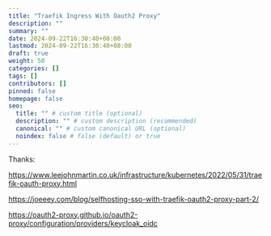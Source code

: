 ```yaml
---
title: "Traefik Ingress With Oauth2 Proxy"
description: ""
summary: ""
date: 2024-09-22T16:30:40+08:00
lastmod: 2024-09-22T16:30:40+08:00
draft: true
weight: 50
categories: []
tags: []
contributors: []
pinned: false
homepage: false
seo:
  title: "" # custom title (optional)
  description: "" # custom description (recommended)
  canonical: "" # custom canonical URL (optional)
  noindex: false # false (default) or true
---
```


Thanks:

<https://www.leejohnmartin.co.uk/infrastructure/kubernetes/2022/05/31/traefik-oauth-proxy.html>

<https://joeeey.com/blog/selfhosting-sso-with-traefik-oauth2-proxy-part-2/>

<https://oauth2-proxy.github.io/oauth2-proxy/configuration/providers/keycloak_oidc>

<!-- audience mapper  -->
<!-- Group Scope -->
<!-- Configure a dedicated audience mapper for your client by navigating to Clients -> <your client's id> -> Client scopes. -->
